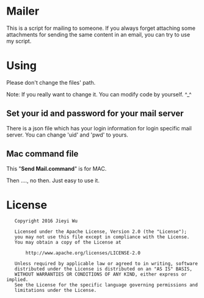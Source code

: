 # Mailer
This is a script for mailing to someone. If you always forget attaching some attachments for sending the same content in an email, you can try to use my script.

# Using
Please don't change the files' path.

Note: If you really want to change it. You can modify code by yourself. ^_^

## Set your id and password for your mail server
There is a json file which has your login information for login specific mail server.
You can change 'uid' and 'pwd' to yours.

## Mac command file
This  "__Send Mail.command__" is for MAC.


Then ...., no then. Just easy to use it.


# License
```
   Copyright 2016 Jieyi Wu

   Licensed under the Apache License, Version 2.0 (the "License");
   you may not use this file except in compliance with the License.
   You may obtain a copy of the License at

       http://www.apache.org/licenses/LICENSE-2.0

   Unless required by applicable law or agreed to in writing, software
   distributed under the License is distributed on an "AS IS" BASIS,
   WITHOUT WARRANTIES OR CONDITIONS OF ANY KIND, either express or implied.
   See the License for the specific language governing permissions and
   limitations under the License.
```
